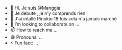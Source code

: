 - 👋 Hi, Je suis  @Manggia
- 👀 Je debute , je n'y comprends rien
- 🌱 J'ai intallé Pinokio 18 fois cela n'a jamais marché 
- 💞️ I’m looking to collaborate on ...
- 📫 How to reach me ...
- 😄 Pronouns: ...
- ⚡ Fun fact: ...

<!---
Manggia/Manggia is a ✨ special ✨ repository because its `README.md` (this file) appears on your GitHub profile.
You can click the Preview link to take a look at your changes.
--->
